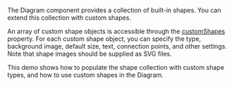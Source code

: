 The Diagram component provides a collection of built-in shapes. You can extend this collection with custom shapes.
<!--split-->

An array of custom shape objects is accessible through the [customShapes](/Documentation/ApiReference/UI_Components/dxDiagram/Configuration/customShapes/) property. For each custom shape object, you can specify the type, background image, default size, text, connection points, and other settings. Note that shape images should be supplied as SVG files.

This demo shows how to populate the shape collection with custom shape types, and how to use custom shapes in the Diagram.